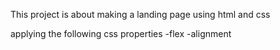 This project is about making a landing page using html and css

applying the following css properties
-flex
-alignment
